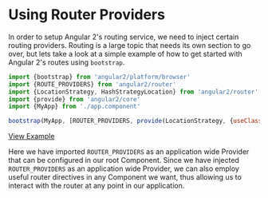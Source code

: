 # Using Router Providers

In order to setup Angular 2's routing service, we need to inject certain routing providers. Routing is a large topic that needs its own section to go over, but lets take a look at a simple example of how to get started with Angular 2's routes using `bootstrap`.  

```js
import {bootstrap} from 'angular2/platform/browser'
import {ROUTE_PROVIDERS} from 'angular2/router'
import {LocationStrategy, HashStrategyLocation} from 'angular2/router'
import {provide} from 'angular2/core'
import {MyApp} from './app.component'

bootstrap(MyApp, [ROUTER_PROVIDERS, provide(LocationStrategy, {useClass: HashLocationStrategy})]);
```

[View Example](http://plnkr.co/edit/xZLEIX601g0TqsEOyB8y)

Here we have imported `ROUTER_PROVIDERS` as an application wide Provider that can be configured in our root Component. Since we have injected `ROUTER_PROVIDERS` as an application wide Provider, we can also employ useful router directives in any Component we want, thus allowing us to interact with the router at any point in our application. 
